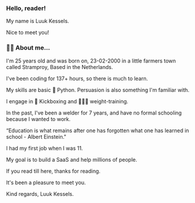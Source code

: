 ### Hello, reader!

My name is Luuk Kessels.

Nice to meet you!

### 🙋🏻 About me... 

I'm 25 years old and was born on,
23-02-2000 in a little farmers town called Stramproy,
Based in the Netherlands.

I've been coding for 137+ hours, so there is much to learn.

My skills are basic 🐍 Python.
Persuasion is also something I'm familiar with.

I engage in 🥊 Kickboxing and 🏋🏻‍♀️ weight-training.

In the past, I've been a welder for 7 years,
and have no formal schooling because I wanted to work.

“Education is what remains after one has forgotten what one has learned in school - Albert Einstein."

I had my first job when I was 11.

My goal is to build a SaaS and help millions of people.

If you read till here, thanks for reading.

It's been a pleasure to meet you.

Kind regards,
Luuk Kessels.
